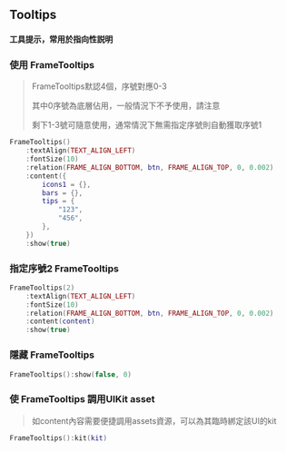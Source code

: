 ## Tooltips

#### 工具提示，常用於指向性説明

### 使用 FrameTooltips

> FrameTooltips默認4個，序號對應0-3
>
> 其中0序號為底層佔用，一般情況下不予使用，請注意
>
> 剩下1-3號可隨意使用，通常情況下無需指定序號則自動獲取序號1

```lua
FrameTooltips()
    :textAlign(TEXT_ALIGN_LEFT)
    :fontSize(10)
    :relation(FRAME_ALIGN_BOTTOM, btn, FRAME_ALIGN_TOP, 0, 0.002)
    :content({
        icons1 = {},
        bars = {},
        tips = {
            "123",
            "456",
        },
    })
    :show(true)
```

### 指定序號2 FrameTooltips

```lua
FrameTooltips(2)
    :textAlign(TEXT_ALIGN_LEFT)
    :fontSize(10)
    :relation(FRAME_ALIGN_BOTTOM, btn, FRAME_ALIGN_TOP, 0, 0.002)
    :content(content)
    :show(true)
```

### 隱藏 FrameTooltips

```lua
FrameTooltips():show(false, 0)
```

### 使 FrameTooltips 調用UIKit asset

> 如content內容需要便捷調用assets資源，可以為其臨時綁定該UI的kit

```lua
FrameTooltips():kit(kit)
```
